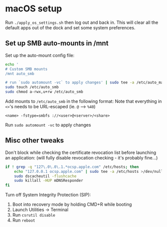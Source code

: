 macOS setup
===========

Run `./apply_os_settings.sh` then log out and back in. This will clear all the default apps out of
the dock and set some system preferences.

Set up SMB auto-mounts in /mnt
------------------------------
Set up the auto-mount config file:
```bash
echo '
# Custom SMB mounts
/mnt auto_smb

# run `sudo automount -vc` to apply changes' | sudo tee -a /etc/auto_master >/dev/null
sudo touch /etc/auto_smb
sudo chmod a-rwx,u+rw /etc/auto_smb
```

Add mounts to `/etc/auto_smb` in the following format:
Note that everything in `<>`'s needs to be URL-escaped (ie. `@` --> `%40`)
```
<name> -fstype=smbfs ://<user>@<server>/<share>
```

Run `sudo automount -vc` to apply changes


Misc other tweaks
-----------------
Don't block while checking the certificate revocation list before launching an application:
(will fully disable revocation checking - it's probably fine...)
```bash
if ! grep -q "127\.0\.0\.1.*ocsp.apple.com" /etc/hosts; then
    echo "127.0.0.1 ocsp.apple.com" | sudo tee -a /etc/hosts >/dev/null
    sudo dscacheutil -flushcache
    sudo killall -HUP mDNSResponder
fi
```

Turn off System Integrity Protection (SIP):
1. Boot into recovery mode by holding CMD+R while booting
2. Launch Utilities -> Terminal
3. Run `csrutil disable`
4. Run `reboot`
